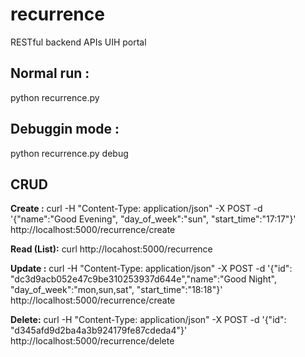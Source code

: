 # recurrence
RESTful backend APIs UIH portal

## Normal run :
python recurrence.py

## Debuggin mode :
python recurrence.py debug

## CRUD
**Create :**
curl -H "Content-Type: application/json" -X POST -d '{"name":"Good Evening", "day_of_week":"sun", "start_time":"17:17"}' http://localhost:5000/recurrence/create

**Read (List):**
curl http://locahost:5000/recurrence

**Update :**
curl -H "Content-Type: application/json" -X POST -d '{"id": "dc3d9acb052e47c9be310253937d644e","name":"Good Night", "day_of_week":"mon,sun,sat", "start_time":"18:18"}' http://localhost:5000/recurrence/create

**Delete:**
curl -H "Content-Type: application/json" -X POST -d '{"id": "d345afd9d2ba4a3b924179fe87cdeda4"}' http://localhost:5000/recurrence/delete
